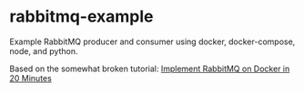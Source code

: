 # rabbitmq-example
Example RabbitMQ producer and consumer using docker, docker-compose, node, and python.

Based on the somewhat broken tutorial: [Implement RabbitMQ on Docker in 20 Minutes](https://www.architect.io/blog/rabbitmq-docker-tutorial)

